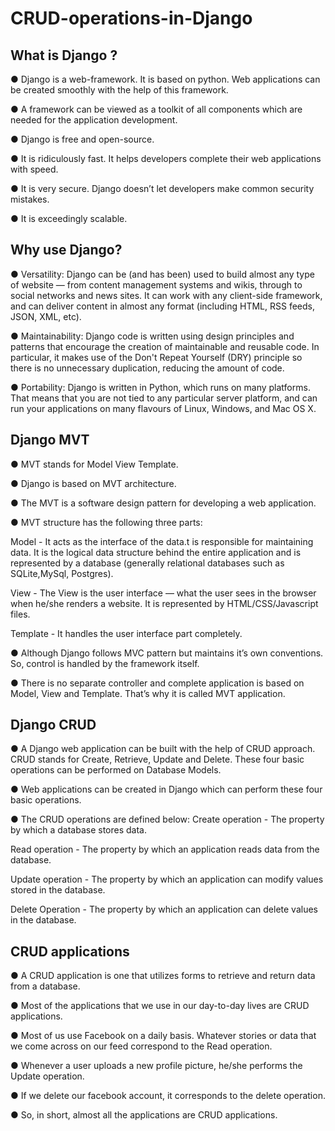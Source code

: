 # CRUD-operations-in-Django

## What is Django ?

● Django is a web-framework. It is based on python. Web applications can be 
created smoothly with the help of this framework.

● A framework can be viewed as a toolkit of all components which are needed 
for the application development.

● Django is free and open-source.

● It is ridiculously fast. It helps developers complete their web applications 
with speed.

● It is very secure. Django doesn’t let developers make common security 
mistakes.

● It is exceedingly scalable.

## Why use Django?

● Versatility: Django can be (and has been) used to build almost any type of website — from content 
management systems and wikis, through to social networks and news sites. It can work with any 
client-side framework, and can deliver content in almost any format (including HTML, RSS feeds, 
JSON, XML, etc). 

● Maintainability: Django code is written using design principles and patterns that encourage the 
creation of maintainable and reusable code. In particular, it makes use of the Don't Repeat Yourself 
(DRY) principle so there is no unnecessary duplication, reducing the amount of code.

● Portability: Django is written in Python, which runs on many platforms. That means that you are 
not tied to any particular server platform, and can run your applications on many flavours of Linux, 
Windows, and Mac OS X.

## Django MVT

● MVT stands for Model View Template.

● Django is based on MVT architecture.

● The MVT is a software design pattern for developing a web application.

● MVT structure has the following three parts:

Model - It acts as the interface of the data.t is responsible for maintaining data. It is 
the logical data structure behind the entire application and is represented by a 
database (generally relational databases such as SQLite,MySql, Postgres).

View - The View is the user interface — what the user sees in the browser when 
he/she renders a website. It is represented by HTML/CSS/Javascript files.

Template - It handles the user interface part completely.

● Although Django follows MVC pattern but maintains it’s own conventions. So, control is handled by the framework itself.

● There is no separate controller and complete application is based on Model, View and Template. That’s why it is called MVT application.


## Django CRUD

● A Django web application can be built with the help of CRUD approach. CRUD stands for Create, 
Retrieve, Update and Delete. These four basic operations can be performed on Database Models.

● Web applications can be created in Django which can perform these four basic operations.

● The CRUD operations are defined below:
 Create operation - The property by which a database stores data.
 
 Read operation - The property by which an application reads data from the database.
 
 Update operation - The property by which an application can modify values stored in the database.
 
 Delete Operation - The property by which an application can delete values in the database.
 
## CRUD applications

● A CRUD application is one that utilizes forms to retrieve and return data 
from a database.

● Most of the applications that we use in our day-to-day lives are CRUD 
applications.

● Most of us use Facebook on a daily basis. Whatever stories or data that we 
come across on our feed correspond to the Read operation.

● Whenever a user uploads a new profile picture, he/she performs the Update 
operation.

● If we delete our facebook account, it corresponds to the delete operation.

● So, in short, almost all the applications are CRUD applications.
